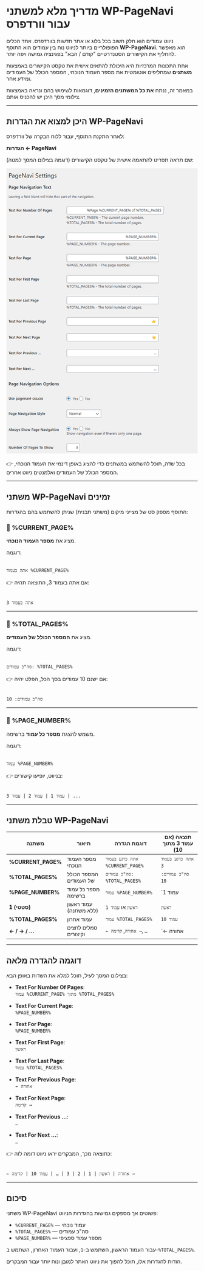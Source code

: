 # מדריך מלא למשתני WP-PageNavi עבור וורדפרס

ניווט עמודים הוא חלק חשוב בכל בלוג או אתר חדשות בוורדפרס. אחד הכלים הפופולריים ביותר לניווט נוח בין עמודים הוא התוסף **WP-PageNavi**. הוא מאפשר להחליף את הקישורים הסטנדרטיים "קודם / הבא" בפגינציה גמישה ויפה יותר.

אחת התכונות המרכזיות היא היכולת להתאים אישית את טקסט הקישורים באמצעות **משתנים** שמחליפים אוטומטית את מספר העמוד הנוכחי, המספר הכולל של העמודים ומידע אחר.

במאמר זה, ננתח **את כל המשתנים הזמינים**, דוגמאות לשימוש בהם ונראה באמצעות צילומי מסך היכן יש להכניס אותם.

---

## היכן למצוא את הגדרות WP-PageNavi

לאחר התקנת התוסף, עבור ללוח הבקרה של וורדפרס:

**הגדרות ← PageNavi**

שם תראה תפריט להתאמה אישית של טקסט הקישורים (דוגמה בצילום המסך למטה):

![הגדרות WP-PageNavi בוורדפרס](https://github.com/hypo69/1001-python-ru/blob/master/assets/wordpress-pagenavi-guide/a34df3db-dcb3-4815-ac1c-a73c693fce39.png)

👉 בכל שדה, תוכל להשתמש במשתנים כדי להציג באופן דינמי את העמוד הנוכחי, המספר הכולל של העמודים ואלמנטים ניווט אחרים.

---

## משתני WP-PageNavi זמינים

התוסף מספק סט של מצייני מיקום (משתני תבנית) שניתן להשתמש בהם בהגדרות:

### 🔹 %CURRENT_PAGE%
מציג את **מספר העמוד הנוכחי**.

דוגמה:
```

אתה בעמוד %CURRENT_PAGE%

```
👉 אם אתה בעמוד 3, התוצאה תהיה:
```

אתה בעמוד 3

```

---

### 🔹 %TOTAL_PAGES%
מציג את **המספר הכולל של העמודים**.

דוגמה:
```

סה"כ עמודים: %TOTAL_PAGES%

```
👉 אם ישנם 10 עמודים בסך הכל, הפלט יהיה:
```

סה"כ עמודים: 10

```

---

### 🔹 %PAGE_NUMBER%
משמש להצגת **מספר כל עמוד** ברשימה.

דוגמה:
```

עמוד %PAGE_NUMBER%

```
👉 בניווט, יופיעו קישורים:
```

עמוד 1 | עמוד 2 | עמוד 3 | ...

```

---

## טבלת משתני WP-PageNavi

| משתנה            | תיאור                                 | דוגמת הגדרה                       | תוצאה (אם עמוד 3 מתוך 10)           |
|------------------|---------------------------------------|-----------------------------------|------------------------------------|
| **%CURRENT_PAGE%** | מספר העמוד הנוכחי                     | `אתה כרגע בעמוד %CURRENT_PAGE%`   | `אתה כרגע בעמוד 3`                 |
| **%TOTAL_PAGES%**  | המספר הכולל של העמודים                | `סה"כ עמודים: %TOTAL_PAGES%`      | `סה"כ עמודים: 10`                  |
| **%PAGE_NUMBER%**  | מספר כל עמוד ברשימה                   | `עמוד %PAGE_NUMBER%`              | `עמוד 1 | עמוד 2 | עמוד 3 …`        |
| **1 (סטטי)**      | עמוד ראשון (ללא משתנה)                | `ראשון` או `עמוד 1`                | `ראשון`                             |
| **%TOTAL_PAGES%**  | עמוד אחרון                            | `עמוד %TOTAL_PAGES%`              | `עמוד 10`                          |
| **← / → / …**      | סמלים לחצים וקיצורים                  | `← אחורה`, `קדימה →`, `…`         | `← אחורה | 1 | 2 | 3 | … | 10 | קדימה →` |

---

## דוגמה להגדרה מלאה

בצילום המסך לעיל, תוכל למלא את השדות באופן הבא:

- **Text For Number Of Pages**:  
  `עמוד %CURRENT_PAGE% מתוך %TOTAL_PAGES%`

- **Text For Current Page**:  
  `%PAGE_NUMBER%`

- **Text For Page**:  
  `%PAGE_NUMBER%`

- **Text For First Page**:  
  `ראשון`

- **Text For Last Page**:  
  `עמוד %TOTAL_PAGES%`

- **Text For Previous Page**:  
  `← אחורה`

- **Text For Next Page**:  
  `קדימה →`

- **Text For Previous …**:  
  `…`

- **Text For Next …**:  
  `…`

👉 כתוצאה מכך, המבקרים יראו ניווט דומה לזה:
```

← אחורה | ראשון | 1 | 2 | 3 | … | עמוד 10 | קדימה →

```

---

## סיכום

משתני WP-PageNavi פשוטים אך מספקים גמישות בהגדרות הניווט:

- `%CURRENT_PAGE%` — עמוד נוכחי  
- `%TOTAL_PAGES%` — סה"כ עמודים  
- `%PAGE_NUMBER%` — מספר עמוד ספציפי  

עבור העמוד הראשון, השתמש ב-`1`, ועבור העמוד האחרון, השתמש ב-`%TOTAL_PAGES%`.

הודות להגדרות אלו, תוכל להפוך את ניווט האתר למובן ונוח יותר עבור המבקרים.